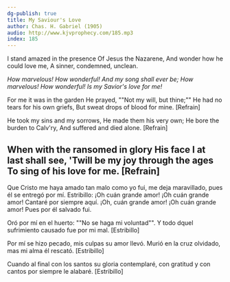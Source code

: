 ```yaml
---
dg-publish: true
title: My Saviour's Love
author: Chas. H. Gabriel (1905)
audio: http://www.kjvprophecy.com/185.mp3
index: 185
---
```


I stand amazed in the presence
Of Jesus the Nazarene,
And wonder how he could love me,
A sinner, condemned, unclean.

*How marvelous! How wonderful!
And my song shall ever be;
How marvelous! How wonderful!
Is my Savior's love for me!*

For me it was in the garden
He prayed, ""Not my will, but thine;""
He had no tears for his own griefs,
But sweat drops of blood for mine. [Refrain]

He took my sins and my sorrows,
He made them his very own;
He bore the burden to Calv'ry,
And suffered and died alone. [Refrain]

When with the ransomed in glory
His face I at last shall see,
'Twill be my joy through the ages
To sing of his love for me. [Refrain]
---
Que Cristo me haya amado
tan malo como yo fui,
me deja maravillado,
pues él se entregó por mí.
Estribillo:
¡Oh cuán grande amor! ¡Oh cuán grande amor!
Cantaré por siempre aquí.
¡Oh, cuán grande amor! ¡Oh cuán grande amor!
Pues por él salvado fui.

Oró por mí en el huerto:
""No se haga mi voluntad"".
Y todo dquel sufrimiento
causado fue por mi mal. [Estribillo]

Por mí se hizo pecado,
mis culpas su amor llevó.
Murió en la cruz olvidado,
mas mi alma él rescató. [Estribillo]

Cuando al final con los santos
su gloria contemplaré,
con gratitud y con cantos
por siempre le alabaré. [Estribillo]
